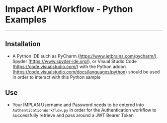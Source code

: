 # Impact API  Workflow - Python Examples
---

## Installation
- A Python IDE such as PyCharm (https://www.jetbrains.com/pycharm/), Spyder (https://www.spyder-ide.org/), or Visual Studio Code (https://code.visualstudio.com/) with the Python addon (https://code.visualstudio.com/docs/languages/python) should be used in order to interact with this Python sample

## Use
- Your IMPLAN Username and Password needs to be entered into `AuthenticationWorkflow.py` in order for the Authentication workflow to successfully retrieve and pass around a JWT Bearer Token